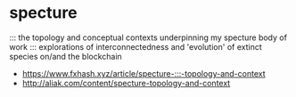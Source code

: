 # specture
::: the topology and conceptual contexts underpinning my specture body of work 
::: explorations of interconnectedness and 'evolution' of extinct species on/and the blockchain

- https://www.fxhash.xyz/article/specture-:::-topology-and-context
- http://aliak.com/content/specture-topology-and-context
